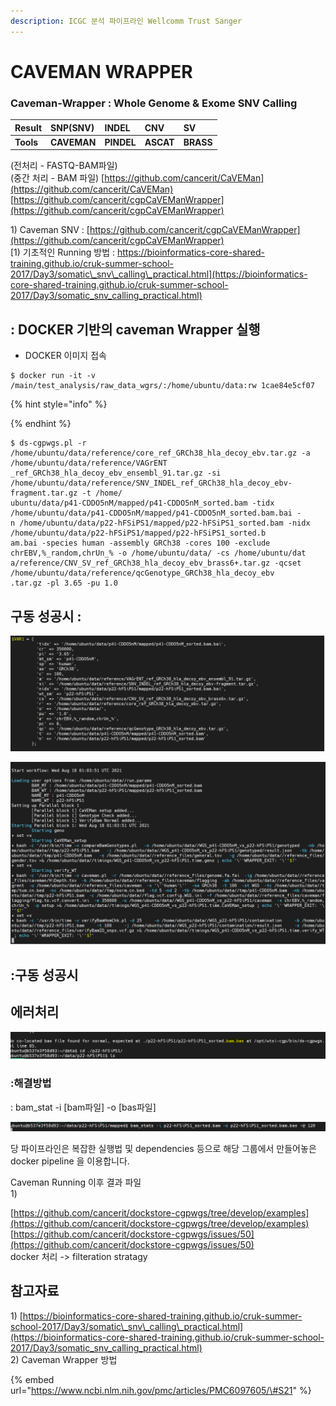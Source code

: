 ```yaml
---
description: ICGC 분석 파이프라인 Wellcomm Trust Sanger
---
```


# CAVEMAN WRAPPER

### Caveman-Wrapper : Whole Genome & Exome SNV Calling 

| **Result** | **SNP\(SNV\)** | **INDEL** | **CNV** | **SV** |
| :--- | :--- | :--- | :--- | :--- |
| **Tools** | **CAVEMAN** | **PINDEL** | **ASCAT** | **BRASS** |

  


  


\(전처리 - FASTQ-BAM파일\)  
\(중간 처리 - BAM 파일\) [https://github.com/cancerit/CaVEMan](https://github.com/cancerit/CaVEMan)  
[https://github.com/cancerit/cgpCaVEManWrapper](https://github.com/cancerit/cgpCaVEManWrapper)





1\) Caveman SNV : [https://github.com/cancerit/cgpCaVEManWrapper](https://github.com/cancerit/cgpCaVEManWrapper)  
[1\) 기초적인 Running 방법 : https://bioinformatics-core-shared-training.github.io/cruk-summer-school-2017/Day3/somatic\_snv\_calling\_practical.html](https://bioinformatics-core-shared-training.github.io/cruk-summer-school-2017/Day3/somatic_snv_calling_practical.html)





## : DOCKER 기반의 caveman Wrapper 실행

* DOCKER 이미지 접속 



```text
$ docker run -it -v /main/test_analysis/raw_data_wgrs/:/home/ubuntu/data:rw 1cae84e5cf07
```

{% hint style="info" %}

{% endhint %}

```text
$ ds-cgpwgs.pl -r /home/ubuntu/data/reference/core_ref_GRCh38_hla_decoy_ebv.tar.gz -a /home/ubuntu/data/reference/VAGrENT
_ref_GRCh38_hla_decoy_ebv_ensembl_91.tar.gz -si /home/ubuntu/data/reference/SNV_INDEL_ref_GRCh38_hla_decoy_ebv-fragment.tar.gz -t /home/
ubuntu/data/p41-CDDO5nM/mapped/p41-CDDO5nM_sorted.bam -tidx /home/ubuntu/data/p41-CDDO5nM/mapped/p41-CDDO5nM_sorted.bam.bai -
n /home/ubuntu/data/p22-hFSiPS1/mapped/p22-hFSiPS1_sorted.bam -nidx /home/ubuntu/data/p22-hFSiPS1/mapped/p22-hFSiPS1_sorted.b
am.bai -species human -assembly GRCh38 -cores 100 -exclude chrEBV,%_random,chrUn_% -o /home/ubuntu/data/ -cs /home/ubuntu/dat
a/reference/CNV_SV_ref_GRCh38_hla_decoy_ebv_brass6+.tar.gz -qcset /home/ubuntu/data/reference/qcGenotype_GRCh38_hla_decoy_ebv
.tar.gz -pl 3.65 -pu 1.0
```

## 구동 성공시 :

![](../../.gitbook/assets/image%20%28102%29.png)

![](../../.gitbook/assets/image%20%28106%29.png)





## :구동 성공시





## 

## 에러처리

![bas &#xD30C;&#xC77C;&#xC774; &#xC5C6;&#xB294; &#xACBD;&#xC6B0;](../../.gitbook/assets/image%20%28107%29.png)

### :해결방법 

: bam\_stat -i \[bam파일\] -o \[bas파일\] 

![](../../.gitbook/assets/image%20%28104%29.png)





  
당 파이프라인은 복잡한 실행법 및 dependencies 등으로 해당 그룹에서 만들어놓은 docker pipeline 을 이용합니다.



Caveman Running 이후 결과 파일  
1\) 







[https://github.com/cancerit/dockstore-cgpwgs/tree/develop/examples](https://github.com/cancerit/dockstore-cgpwgs/tree/develop/examples)  
[https://github.com/cancerit/dockstore-cgpwgs/issues/50](https://github.com/cancerit/dockstore-cgpwgs/issues/50)  
docker 처리 -&gt; filteration stratagy







## 참고자료

1\) [https://bioinformatics-core-shared-training.github.io/cruk-summer-school-2017/Day3/somatic\_snv\_calling\_practical.html](https://bioinformatics-core-shared-training.github.io/cruk-summer-school-2017/Day3/somatic_snv_calling_practical.html)  
2\) Caveman Wrapper 방법

{% embed url="https://www.ncbi.nlm.nih.gov/pmc/articles/PMC6097605/\#S21" %}





